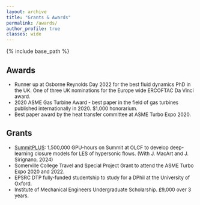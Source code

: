 ```yaml
---
layout: archive
title: "Grants & Awards"
permalink: /awards/
author_profile: true
classes: wide
---
```


{% include base_path %}

## Awards
<font size="-1"><div markdown="1">
- Runner up at Osborne Reynolds Day 2022 for the best fluid dynamics PhD in the UK. One of three UK nominations for the Europe wide ERCOFTAC Da Vinci award.
- 2020 ASME Gas Turbine Award - best paper in the field of gas turbines published internationally in 2020. $1,000 honorarium.
- Best paper award by the heat transfer committee at ASME Turbo Expo 2020.
</div></font>

## Grants
<font size="-1"><div markdown="1">
- [SummitPLUS](https://www.olcf.ornl.gov/summit-plus/): 1,500,000 GPU-hours on Summit at OLCF to develop deep-learning closure models for LES of hypersonic flows. (With J. MacArt and J. Sirignano, 2024)
- Somerville College Travel and Special Project Grant to attend the ASME Turbo Expo 2020 and 2022.
- EPSRC DTP fully-funded studentship to study for a DPhil at the University of Oxford.
- Institute of Mechanical Engineers Undergraduate Scholarship. £9,000 over 3 years.
</div></font>